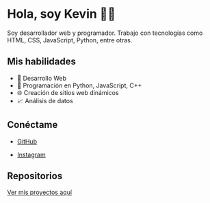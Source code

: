 # Hola, soy Kevin 👨‍💻

Soy desarrollador web y programador. Trabajo con tecnologías como HTML, CSS, JavaScript, Python, entre otras.

## Mis habilidades

- 🚀 Desarrollo Web
- 🔧 Programación en Python, JavaScript, C++
- 🌐 Creación de sitios web dinámicos
- 📈 Análisis de datos

## Conéctame

- [GitHub](https://github.com/Devone-12)
  
- [Instagram](https://Instagram.com/kevin_bg0)

## Repositorios

[Ver mis proyectos aquí](https://devone-12.github.io/portafolio.github.io/)


